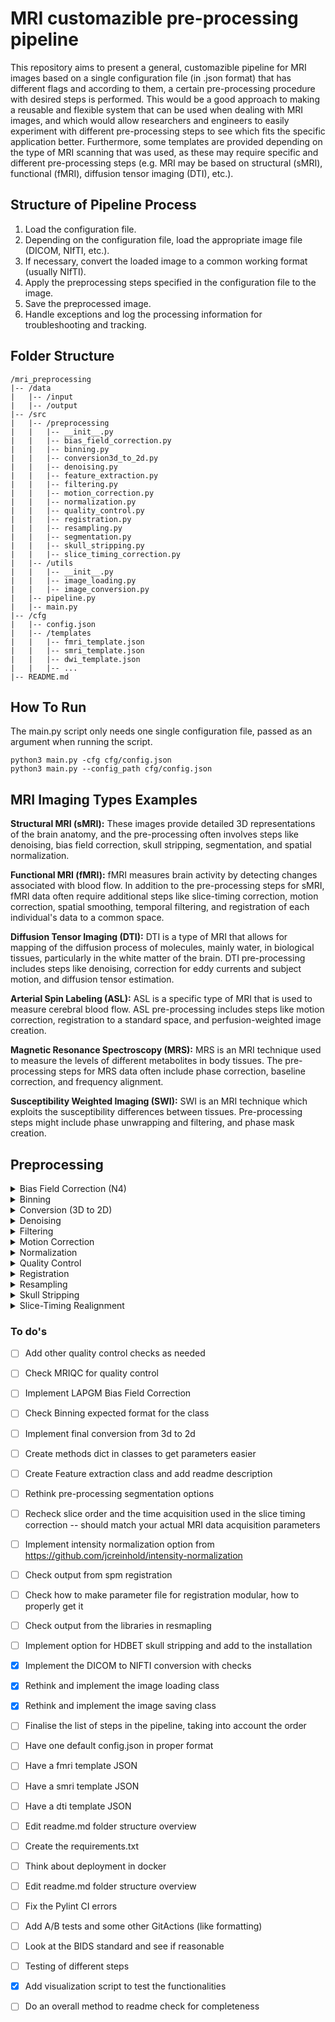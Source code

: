 # MRI customazible pre-processing pipeline

This repository aims to present a general, customazible pipeline for MRI images based on a single configuration file (in .json format) that has different flags and according to them, a certain pre-processing procedure with desired steps is performed. This would be a good approach to making a reusable and flexible system that can be used when dealing with MRI images, and which would allow researchers and engineers to easily experiment with different pre-processing steps to see which fits the specific application better. Furthermore, some templates are provided depending on the type of MRI scanning that was used, as these may require specific and different pre-processing steps (e.g. MRI may be based on structural (sMRI), functional (fMRI), diffusion tensor imaging (DTI), etc.).

## Structure of Pipeline Process
1. Load the configuration file. 
2. Depending on the configuration file, load the appropriate image file (DICOM, NIfTI, etc.). 
3. If necessary, convert the loaded image to a common working format (usually NIfTI). 
4. Apply the preprocessing steps specified in the configuration file to the image. 
5. Save the preprocessed image. 
6. Handle exceptions and log the processing information for troubleshooting and tracking.

## Folder Structure
```
/mri_preprocessing 
|-- /data
|   |-- /input
|   |-- /output
|-- /src
|   |-- /preprocessing
|   |   |-- __init__.py
|   |   |-- bias_field_correction.py
|   |   |-- binning.py
|   |   |-- conversion3d_to_2d.py
|   |   |-- denoising.py
|   |   |-- feature_extraction.py
|   |   |-- filtering.py
|   |   |-- motion_correction.py
|   |   |-- normalization.py
|   |   |-- quality_control.py
|   |   |-- registration.py
|   |   |-- resampling.py
|   |   |-- segmentation.py
|   |   |-- skull_stripping.py
|   |   |-- slice_timing_correction.py
|   |-- /utils
|   |   |-- __init__.py
|   |   |-- image_loading.py
|   |   |-- image_conversion.py
|   |-- pipeline.py
|   |-- main.py
|-- /cfg
|   |-- config.json
|   |-- /templates
|   |   |-- fmri_template.json
|   |   |-- smri_template.json
|   |   |-- dwi_template.json
|   |   |-- ...
|-- README.md
```

## How To Run
The main.py script only needs one single configuration file, passed as an argument when running the script.
```
python3 main.py -cfg cfg/config.json
python3 main.py --config_path cfg/config.json
```

## MRI Imaging Types Examples
**Structural MRI (sMRI):** These images provide detailed 3D representations of the brain anatomy, and the pre-processing often involves steps like denoising, bias field correction, skull stripping, segmentation, and spatial normalization.

**Functional MRI (fMRI):** fMRI measures brain activity by detecting changes associated with blood flow. In addition to the pre-processing steps for sMRI, fMRI data often require additional steps like slice-timing correction, motion correction, spatial smoothing, temporal filtering, and registration of each individual's data to a common space.

**Diffusion Tensor Imaging (DTI):** DTI is a type of MRI that allows for mapping of the diffusion process of molecules, mainly water, in biological tissues, particularly in the white matter of the brain. DTI pre-processing includes steps like denoising, correction for eddy currents and subject motion, and diffusion tensor estimation.

**Arterial Spin Labeling (ASL):** ASL is a specific type of MRI that is used to measure cerebral blood flow. ASL pre-processing includes steps like motion correction, registration to a standard space, and perfusion-weighted image creation.

**Magnetic Resonance Spectroscopy (MRS):** MRS is an MRI technique used to measure the levels of different metabolites in body tissues. The pre-processing steps for MRS data often include phase correction, baseline correction, and frequency alignment.

**Susceptibility Weighted Imaging (SWI):** SWI is an MRI technique which exploits the susceptibility differences between tissues. Pre-processing steps might include phase unwrapping and filtering, and phase mask creation.

## Preprocessing

<details>
<summary>Bias Field Correction (N4)</summary>
N4 bias field correction is a key preprocessing step for improving the quality of MRI images. It compensates for the intensity inhomogeneities, or bias field, which are inherent in MRI images due to variations in the sensitivity of the radio frequency coils and other factors. This variation can distort the intensity values of the voxels, making subsequent image analysis tasks challenging. The presented implementation methods include:

    1. An SITK variant, which is great but tends to be a little slow
    2. An LapGM implementation

</details>

<details>
<summary>Binning</summary>
Usually refers to the process of reducing the number of levels in an image or signal. This can often be thought of as a type of quantization. For instance, if you have an image with a bit depth of 16 (meaning there are 65,536 possible levels for each pixel), you might reduce this to 8 bits (256 levels) or less. Some common binning strategies include:

    Fixed-Width Binning: The range of the data is divided into a set of equally spaced bins. Each bin has the same width. This is the most common binning strategy and is typically used when the data is uniformly distributed.

    Adaptive Binning: The bin widths are not constant and are determined based on the data. This strategy is often used when the data has a skewed distribution. There are various methods for determining the bin widths, such as Freedman-Diaconis rule or Scott's rule.

    Quantile Binning: The data is divided into a set of equal-sized bins, where each bin contains approximately the same number of data points. This is especially useful when dealing with skewed data or when it's important to rank data points relative to one another.
</details>

<details>
<summary>Conversion (3D to 2D)</summary>
Used when the memory to train a 3D model is limited; or when scarce amount of data. Attention: make sure to co-register the scans beforehand, so when the axial 2D slices are created the iteration is over the same axis.
</details>

<details>
<summary>Denoising</summary>
Denoising of MRI images can be accomplished by numerous methods, each with its strengths and weaknesses. Here are two methods that are commonly used:

    Gaussian filtering: This is a simple and fast technique that blurs an image using a Gaussian kernel in order to reduce noise. It works by averaging the pixels within a neighborhood defined by the Gaussian kernel, thereby smoothing out small fluctuations caused by noise. However, a disadvantage is that it also blurs edges and fine details in the image.

    Non-local Means (NLM): This is a more sophisticated denoising technique that is particularly effective for preserving edges and fine details. It works by searching the whole image for similar patches to the one being denoised, and averaging them. The degree of averaging is based on the similarity of patches, with more similar patches contributing more to the result. This allows NLM to preserve edges and fine details while still reducing noise. However, it is computationally more expensive than simple Gaussian filtering.

    Total Variation Denoising: This method leverages the concept of Total Variation which focuses on reducing the 'total variation' of the image, where variation is measured as the integral of the absolute gradient of the image. This method is very effective in removing "salt and pepper" type noise while preserving edges and can be adapted for multiplicative noise found in MRI images.

    Anisotropic diffusion (Perona-Malik method): This technique aims to reduce noise while preserving structural edges by diffusing image pixels along the direction of less intensity variation.

    Wavelet Transform based denoising: Wavelet transform allows an image to be decomposed on a basis that includes localization in space and in frequency. By eliminating the coefficients of the wavelet transform that mainly contain noise, one can reconstruct an image with reduced noise.

It's important to note that the best method to use depends on the specifics of your image data and the analysis you want to perform. It can be beneficial to experiment with different methods to see which one gives the best results for your particular application.
</details>

<details>
<summary>Filtering</summary>

    This usually refers to the process of making the image less detailed or blurry, which can help in reducing high-frequency noise and making the image interpretation simpler. Methods for smoothing include Gaussian smoothing, Median Filtering, and Bilateral Filtering. Attention: While some methods like Gaussian smoothing or NLM can be used for both denoising and smoothing, the goals and the parameters used might be different. For example, in denoising, you might want to preserve more details and thus use a smaller parameter for the extent of smoothing, while for smoothing, you might want to reduce more details and thus use a larger parameter.

    The implemenation of otsu_filtering applies the calcualted threshold to the input image to create a binary image: all pixels with intensities above the threshold are set to 1, the others to 0.

</details>


<details>
<summary>Motion Correction</summary>

    Motion correction, also known as "intrasession registration" or "intra-subject registration" is used to align all the volumes of the same subject in a time series to a reference volume. It is a critical preprocessing step in MRI analysis, especially for functional MRI (fMRI) where a series of images are collected over time. The subject's head movement during the scanning can introduce substantial errors and bias in the subsequent analysis. A specific method is Volume-Realignment, which estimates the six parameters of rigid-body spatial transformations (3 translations and 3 rotations) that best align all 3D volumes to a reference volume (typically the first volume or the mean of all volumes).

</details>

<details>
<summary>Normalization</summary>
Normalization is an essential pre-processing step in image analysis. It helps to standardize the intensity values of an image and to reduce the variability across different images. There are several methods of image normalization:

    Intensity Normalization: This method involves re-scaling the intensity range of the image so that it spans a standard range, typically [0, 1] or [0, 255].

    Z-score Normalization: This method normalizes the image intensity values to have zero mean and unit standard deviation. Each voxel's intensity is subtracted by the mean and divided by the standard deviation.

    Histogram Equalization: This method transforms the image to have a uniform histogram. It is particularly useful when the image's histogram is heavily skewed or if the image has low contrast.
</details>

<details>
<summary>Quality Control</summary>
This step involves ensuring that the collected MRI data is of high quality. Poor quality data can occur due to numerous factors such as patient movement, technical issues with the scanner, etc. QC involves steps like visual inspection of the data, checking for excessive motion, verifying good signal-to-noise ratio, etc. This is crucial because poor quality data can affect the subsequent steps and lead to incorrect results. In some automated pipelines, QC might involve algorithms for outlier detection or checks for unexpected data characteristics.
</details>

<details>
<summary>Registration</summary>

    Registration is a broader term that refers to the process of aligning different datasets into one common space. In MRI, this is often used to align an individual's anatomical scan with a standard template (like the MNI template), allowing for group analyses across individuals. It could also refer to the process of aligning an individual's functional images with their own anatomical scan, which ensures that the functional data can be accurately overlaid onto the correct anatomical structures.

    When performing the registration step for MRI (pediatric) brain images, please access the NIHPD template website for brain volumes from the 4.5 to 18.5y age range (https://www.mcgill.ca/bic/software/tools-data-analysis/anatomical-mri/atlases/nihpd). The download files cna be accessed here (http://www.bic.mni.mcgill.ca/~vfonov/nihpd/obj1/). Please include / copy the dowloaded templates to the "/mri-preprocessing/data/registration_templates/" folder if you want to enable the registration setp.

</details>


<details>
<summary>Resampling</summary>
    
    In the MRI preprocessing pipeline, resampling is often done after the registration step. The idea is to bring all the images to the same standard space (like MNI space) and the same resolution, so that each voxel corresponds to the same physical location across subjects. In terms of implementation, various tools can be used for resampling, such as:

        1. FSL's FLIRT
        2.ANTs (Advanced Normalization Tools)
    
    Remember that ANTs' ResampleImageBySpacing changes the spacing between pixels/voxels in the image, whereas FLIRT changes the resolution to an isotropic voxel size
</details>

<details>
<summary>Skull Stripping</summary>
Skull stripping is a critical pre-processing step in the analysis of neuroimaging data. Several methods have been developed for this purpose, with varying degrees of complexity and performance. Here are three common methods:

    Threshold-Based Skull Stripping: This method works by setting a threshold for the intensity of the image. Voxels with intensity values below the threshold are considered to be part of the skull and are thus removed. This method is straightforward to implement but may not perform well if the intensity distribution of the brain tissue overlaps with that of the skull.

    Morphological Operations-Based Skull Stripping: This method involves a sequence of morphological operations, such as dilation, erosion, opening, and closing. The idea is to remove small connected components and holes in the brain image, which are likely to represent non-brain tissues.

    Atlas-Based Skull Stripping: This method uses a pre-defined atlas or template of the brain, which is registered to the subject's image. The atlas typically includes a binary mask that defines the brain region. Once the atlas is aligned with the subject's image, the mask can be applied to remove the skull.
</details>

<details>
<summary>Slice-Timing Realignment</summary>

    Depending on the scanner setup, the slices os MRIs could be acquired sequentially or in an interleaved fashion. This means that there is a small delay between when the first slice is acquired and when the last slice is acquired. As most fMRI scans acquire different slices at different times within each TR (Repetition Time), this can lead to spatial-temporal misalignment. However, when analyzing the data, it is often assumed that all slices from a given volume are acquired simultaneously. Slice-timing is specifically for correcting the timing difference among slices within each volume. It can be corrected by resampling the signal at each voxel to a reference time point, using the slice-timing information. Also note that slice timing correction is usually performed before motion correction in the overall fMRI preprocessing pipeline.

</details>


### To do's
- [ ] Add other quality control checks as needed
- [ ] Check MRIQC for quality control
- [ ] Implement LAPGM Bias Field Correction
- [ ] Check Binning expected format for the class 
- [ ] Implement final conversion from 3d to 2d
- [ ] Create methods dict in classes to get parameters easier 
- [ ] Create Feature extraction class and add readme description
- [ ] Rethink pre-processing segmentation options
- [ ] Recheck slice order and the time acquisition used in the slice timing correction -- should match your actual MRI data acquisition parameters
- [ ] Implement intensity normalization option from https://github.com/jcreinhold/intensity-normalization
- [ ] Check output from spm registration
- [ ] Check how to make parameter file for registration modular, how to properly get it 
- [ ] Check output from the libraries in resmapling
- [ ] Implement option for HDBET skull stripping and add to the installation
- [x] Implement the DICOM to NIFTI conversion with checks 
- [x] Rethink and implement the image loading class
- [x] Rethink and implement the image saving class
- [ ] Finalise the list of steps in the pipeline, taking into account the order 
- [ ] Have one default config.json in proper format
- [ ] Have a fmri template JSON
- [ ] Have a smri template JSON
- [ ] Have a dti template JSON
- [ ] Edit readme.md folder structure overview
- [ ] Create the requirements.txt 
- [ ] Think about deployment in docker
- [ ] Edit readme.md folder structure overview
- [ ] Fix the Pylint CI errors
- [ ] Add A/B tests and some other GitActions (like formatting)
- [ ] Look at the BIDS standard and see if reasonable
- [ ] Testing of different steps 
- [x] Add visualization script to test the functionalities 
- [ ] Do an overall method to readme check for completeness


